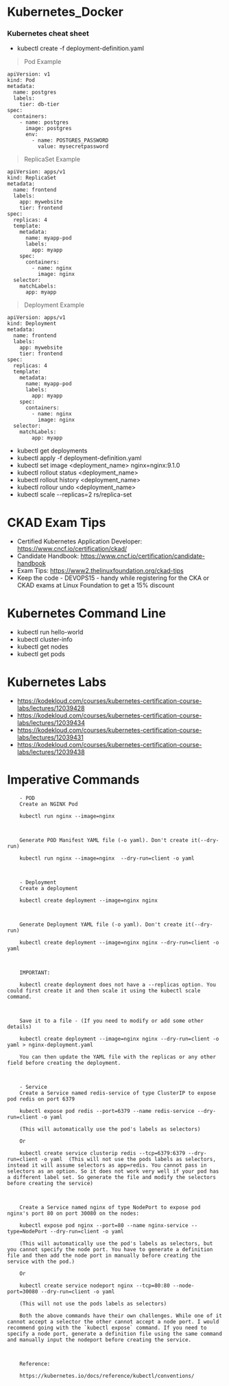 # Kubernetes_Docker
### Kubernetes cheat sheet 

  - kubectl create -f deployment-definition.yaml
  
> Pod Example

```
apiVersion: v1
kind: Pod
metadata:
  name: postgres
  labels:
    tier: db-tier
spec:
  containers:
    - name: postgres
      image: postgres
      env:
        - name: POSTGRES_PASSWORD
          value: mysecretpassword
```

> ReplicaSet Example

```
apiVersion: apps/v1
kind: ReplicaSet
metadata:
  name: frontend
  labels:
    app: mywebsite
    tier: frontend
spec:
  replicas: 4
  template:
    metadata:
      name: myapp-pod
      labels:
        app: myapp
    spec:
      containers:
        - name: nginx
          image: nginx
  selector:
    matchLabels:
      app: myapp
```

> Deployment Example

```
apiVersion: apps/v1
kind: Deployment
metadata:
  name: frontend
  labels:
    app: mywebsite
    tier: frontend
spec:
  replicas: 4
  template:
    metadata:
      name: myapp-pod
      labels:
        app: myapp
    spec:
      containers:
        - name: nginx
          image: nginx
  selector:
    matchLabels:
        app: myapp
```


  - kubectl get deployments
  - kubectl apply -f deployment-definition.yaml
  - kubectl set image <deployment_name> nginx=nginx:9.1.0
  - kubectl rollout status <deployment_name>
  - kubectl rollout history <deployment_name>
  - kubectl rollour undo <deployment_name>
  - kubectl scale --replicas=2 rs/replica-set
  
  # CKAD Exam Tips
  
  - Certified Kubernetes Application Developer: https://www.cncf.io/certification/ckad/
  - Candidate Handbook: https://www.cncf.io/certification/candidate-handbook
  - Exam Tips: https://www2.thelinuxfoundation.org/ckad-tips
  - Keep the code - DEVOPS15 - handy while registering for the CKA or CKAD exams at Linux Foundation to get a 15% discount
  
  # Kubernetes Command Line 
  - kubectl run hello-world
  - kubectl cluster-info
  - kubectl get nodes
  - kubectl get pods
  
  # Kubernetes Labs
  - https://kodekloud.com/courses/kubernetes-certification-course-labs/lectures/12039428
  - https://kodekloud.com/courses/kubernetes-certification-course-labs/lectures/12039434
  - https://kodekloud.com/courses/kubernetes-certification-course-labs/lectures/12039431
  - https://kodekloud.com/courses/kubernetes-certification-course-labs/lectures/12039438
  
    
  # Imperative Commands
 
        - POD
        Create an NGINX Pod

        kubectl run nginx --image=nginx



        Generate POD Manifest YAML file (-o yaml). Don't create it(--dry-run)

        kubectl run nginx --image=nginx  --dry-run=client -o yaml



        - Deployment
        Create a deployment

        kubectl create deployment --image=nginx nginx



        Generate Deployment YAML file (-o yaml). Don't create it(--dry-run)

        kubectl create deployment --image=nginx nginx --dry-run=client -o yaml



        IMPORTANT:

        kubectl create deployment does not have a --replicas option. You could first create it and then scale it using the kubectl scale command.



        Save it to a file - (If you need to modify or add some other details)

        kubectl create deployment --image=nginx nginx --dry-run=client -o yaml > nginx-deployment.yaml

        You can then update the YAML file with the replicas or any other field before creating the deployment.



        - Service
        Create a Service named redis-service of type ClusterIP to expose pod redis on port 6379

        kubectl expose pod redis --port=6379 --name redis-service --dry-run=client -o yaml

        (This will automatically use the pod's labels as selectors)

        Or

        kubectl create service clusterip redis --tcp=6379:6379 --dry-run=client -o yaml  (This will not use the pods labels as selectors, instead it will assume selectors as app=redis. You cannot pass in selectors as an option. So it does not work very well if your pod has a different label set. So generate the file and modify the selectors before creating the service)



        Create a Service named nginx of type NodePort to expose pod nginx's port 80 on port 30080 on the nodes:

        kubectl expose pod nginx --port=80 --name nginx-service --type=NodePort --dry-run=client -o yaml

        (This will automatically use the pod's labels as selectors, but you cannot specify the node port. You have to generate a definition file and then add the node port in manually before creating the service with the pod.)

        Or

        kubectl create service nodeport nginx --tcp=80:80 --node-port=30080 --dry-run=client -o yaml

        (This will not use the pods labels as selectors)

        Both the above commands have their own challenges. While one of it cannot accept a selector the other cannot accept a node port. I would recommend going with the `kubectl expose` command. If you need to specify a node port, generate a definition file using the same command and manually input the nodeport before creating the service.



        Reference:

        https://kubernetes.io/docs/reference/kubectl/conventions/
   
